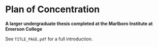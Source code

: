 # Plan of Concentration

**A larger undergraduate thesis completed at the Marlboro Institute at Emerson College**

See `TITLE_PAGE.pdf` for a full introduction.

